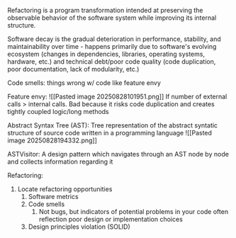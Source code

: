 Refactoring is a program transformation intended at preserving the observable behavior of the software system while improving its internal structure.

Software decay is the gradual deterioration in performance, stability, and maintainability over time - happens primarily due to software's evolving ecosystem (changes in dependencies, libraries, operating systems, hardware, etc.) and technical debt/poor code quality (code duplication, poor documentation, lack of modularity, etc.)

Code smells: things wrong w/ code like feature envy 

Feature envy:
![[Pasted image 20250828101951.png]]
If number of external calls > internal calls. Bad because it risks code duplication and creates tightly coupled logic/long methods

Abstract Syntax Tree (AST): Tree representation of the abstract syntatic structure of source code written in a programming language
![[Pasted image 20250828194332.png]]

ASTVisitor: A design pattern which navigates through an AST node by node and collects information regarding it

Refactoring:
1. Locate refactoring opportunities
	1. Software metrics
	2. Code smells
		1. Not bugs, but indicators of potential problems in your code often reflection poor design or implementation choices
	3. Design principles violation (SOLID)